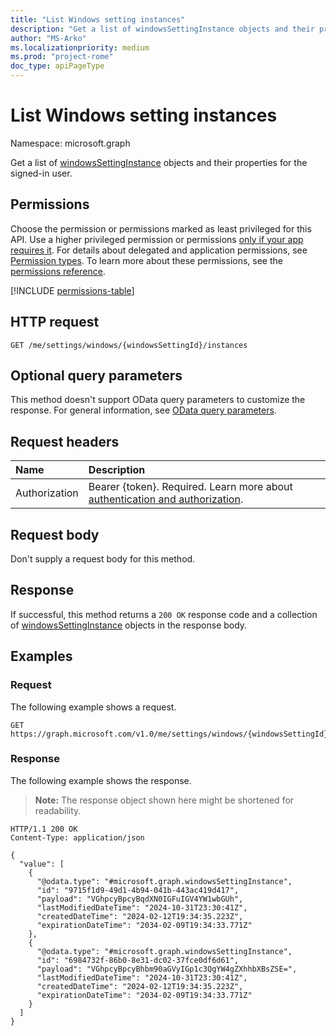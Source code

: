 ```yaml
---
title: "List Windows setting instances"
description: "Get a list of windowsSettingInstance objects and their properties."
author: "MS-Arko"
ms.localizationpriority: medium
ms.prod: "project-rome"
doc_type: apiPageType
---
```


# List Windows setting instances

Namespace: microsoft.graph

Get a list of [windowsSettingInstance](../resources/windowssettinginstance.md) objects and their properties for the signed-in user.

## Permissions

Choose the permission or permissions marked as least privileged for this API. Use a higher privileged permission or permissions [only if your app requires it](/graph/permissions-overview#best-practices-for-using-microsoft-graph-permissions). For details about delegated and application permissions, see [Permission types](/graph/permissions-overview#permission-types). To learn more about these permissions, see the [permissions reference](/graph/permissions-reference).

<!-- {
  "blockType": "permissions",
  "name": "windowssetting-list-instances-permissions"
}
-->
[!INCLUDE [permissions-table](../includes/permissions/windowssetting-list-instances-permissions.md)]

## HTTP request

<!-- {
  "blockType": "ignored"
}
-->
``` http
GET /me/settings/windows/{windowsSettingId}/instances
```

## Optional query parameters

This method doesn't support OData query parameters to customize the response. For general information, see [OData query parameters](/graph/query-parameters).

## Request headers

|Name|Description|
|:---|:---|
|Authorization|Bearer {token}. Required. Learn more about [authentication and authorization](/graph/auth/auth-concepts).|

## Request body

Don't supply a request body for this method.

## Response

If successful, this method returns a `200 OK` response code and a collection of [windowsSettingInstance](../resources/windowssettinginstance.md) objects in the response body.

## Examples

### Request

The following example shows a request.
<!-- {
  "blockType": "request",
  "name": "list_windowssettinginstance"
}
-->
``` http
GET https://graph.microsoft.com/v1.0/me/settings/windows/{windowsSettingId}/instances
```


### Response

The following example shows the response.
>**Note:** The response object shown here might be shortened for readability.
<!-- {
  "blockType": "response",
  "truncated": true,
  "@odata.type": "Collection(microsoft.graph.windowsSettingInstance)"
}
-->
``` http
HTTP/1.1 200 OK
Content-Type: application/json

{
  "value": [
    {
      "@odata.type": "#microsoft.graph.windowsSettingInstance",
      "id": "9715f1d9-49d1-4b94-041b-443ac419d417",
      "payload": "VGhpcyBpcyBqdXN0IGFuIGV4YW1wbGUh",
      "lastModifiedDateTime": "2024-10-31T23:30:41Z",
      "createdDateTime": "2024-02-12T19:34:35.223Z",
      "expirationDateTime": "2034-02-09T19:34:33.771Z"
    },
    {
      "@odata.type": "#microsoft.graph.windowsSettingInstance",
      "id": "6984732f-86b0-8e31-dc02-37fce0df6d61",
      "payload": "VGhpcyBpcyBhbm90aGVyIGp1c3QgYW4gZXhhbXBsZSE=",
      "lastModifiedDateTime": "2024-10-31T23:30:41Z",
      "createdDateTime": "2024-02-12T19:34:35.223Z",
      "expirationDateTime": "2034-02-09T19:34:33.771Z"
    }
  ]
}
```

